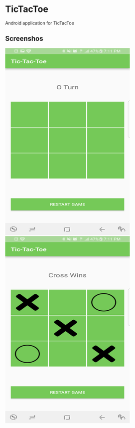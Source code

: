 # TicTacToe
Android application for TicTacToe

## Screenshos
<img src="images/s2.png" width="400" height=600>   <img src="images/s1.png" width="400" height=600>

